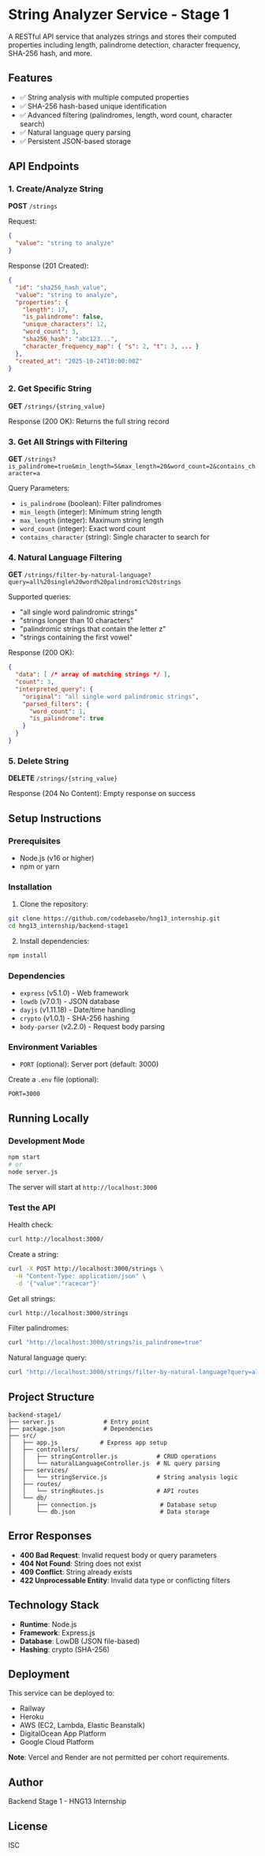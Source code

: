 # String Analyzer Service - Stage 1

A RESTful API service that analyzes strings and stores their computed properties including length, palindrome detection, character frequency, SHA-256 hash, and more.

## Features

- ✅ String analysis with multiple computed properties
- ✅ SHA-256 hash-based unique identification
- ✅ Advanced filtering (palindromes, length, word count, character search)
- ✅ Natural language query parsing
- ✅ Persistent JSON-based storage

## API Endpoints

### 1. Create/Analyze String
**POST** `/strings`

Request:
```json
{
  "value": "string to analyze"
}
```

Response (201 Created):
```json
{
  "id": "sha256_hash_value",
  "value": "string to analyze",
  "properties": {
    "length": 17,
    "is_palindrome": false,
    "unique_characters": 12,
    "word_count": 3,
    "sha256_hash": "abc123...",
    "character_frequency_map": { "s": 2, "t": 3, ... }
  },
  "created_at": "2025-10-24T10:00:00Z"
}
```

### 2. Get Specific String
**GET** `/strings/{string_value}`

Response (200 OK): Returns the full string record

### 3. Get All Strings with Filtering
**GET** `/strings?is_palindrome=true&min_length=5&max_length=20&word_count=2&contains_character=a`

Query Parameters:
- `is_palindrome` (boolean): Filter palindromes
- `min_length` (integer): Minimum string length
- `max_length` (integer): Maximum string length
- `word_count` (integer): Exact word count
- `contains_character` (string): Single character to search for

### 4. Natural Language Filtering
**GET** `/strings/filter-by-natural-language?query=all%20single%20word%20palindromic%20strings`

Supported queries:
- "all single word palindromic strings"
- "strings longer than 10 characters"
- "palindromic strings that contain the letter z"
- "strings containing the first vowel"

Response (200 OK):
```json
{
  "data": [ /* array of matching strings */ ],
  "count": 3,
  "interpreted_query": {
    "original": "all single word palindromic strings",
    "parsed_filters": {
      "word_count": 1,
      "is_palindrome": true
    }
  }
}
```

### 5. Delete String
**DELETE** `/strings/{string_value}`

Response (204 No Content): Empty response on success

## Setup Instructions

### Prerequisites
- Node.js (v16 or higher)
- npm or yarn

### Installation

1. Clone the repository:
```bash
git clone https://github.com/codebasebo/hng13_internship.git
cd hng13_internship/backend-stage1
```

2. Install dependencies:
```bash
npm install
```

### Dependencies
- `express` (v5.1.0) - Web framework
- `lowdb` (v7.0.1) - JSON database
- `dayjs` (v1.11.18) - Date/time handling
- `crypto` (v1.0.1) - SHA-256 hashing
- `body-parser` (v2.2.0) - Request body parsing

### Environment Variables
- `PORT` (optional): Server port (default: 3000)

Create a `.env` file (optional):
```
PORT=3000
```

## Running Locally

### Development Mode
```bash
npm start
# or
node server.js
```

The server will start at `http://localhost:3000`

### Test the API

Health check:
```bash
curl http://localhost:3000/
```

Create a string:
```bash
curl -X POST http://localhost:3000/strings \
  -H "Content-Type: application/json" \
  -d '{"value":"racecar"}'
```

Get all strings:
```bash
curl http://localhost:3000/strings
```

Filter palindromes:
```bash
curl "http://localhost:3000/strings?is_palindrome=true"
```

Natural language query:
```bash
curl "http://localhost:3000/strings/filter-by-natural-language?query=all%20single%20word%20palindromic%20strings"
```

## Project Structure
```
backend-stage1/
├── server.js              # Entry point
├── package.json           # Dependencies
├── src/
│   ├── app.js            # Express app setup
│   ├── controllers/
│   │   ├── stringController.js           # CRUD operations
│   │   └── naturalLanguageController.js  # NL query parsing
│   ├── services/
│   │   └── stringService.js              # String analysis logic
│   ├── routes/
│   │   └── stringRoutes.js               # API routes
│   └── db/
│       ├── connection.js                  # Database setup
│       └── db.json                        # Data storage
```

## Error Responses

- **400 Bad Request**: Invalid request body or query parameters
- **404 Not Found**: String does not exist
- **409 Conflict**: String already exists
- **422 Unprocessable Entity**: Invalid data type or conflicting filters

## Technology Stack
- **Runtime**: Node.js
- **Framework**: Express.js
- **Database**: LowDB (JSON file-based)
- **Hashing**: crypto (SHA-256)

## Deployment
This service can be deployed to:
- Railway
- Heroku
- AWS (EC2, Lambda, Elastic Beanstalk)
- DigitalOcean App Platform
- Google Cloud Platform

**Note**: Vercel and Render are not permitted per cohort requirements.

## Author
Backend Stage 1 - HNG13 Internship

## License
ISC
